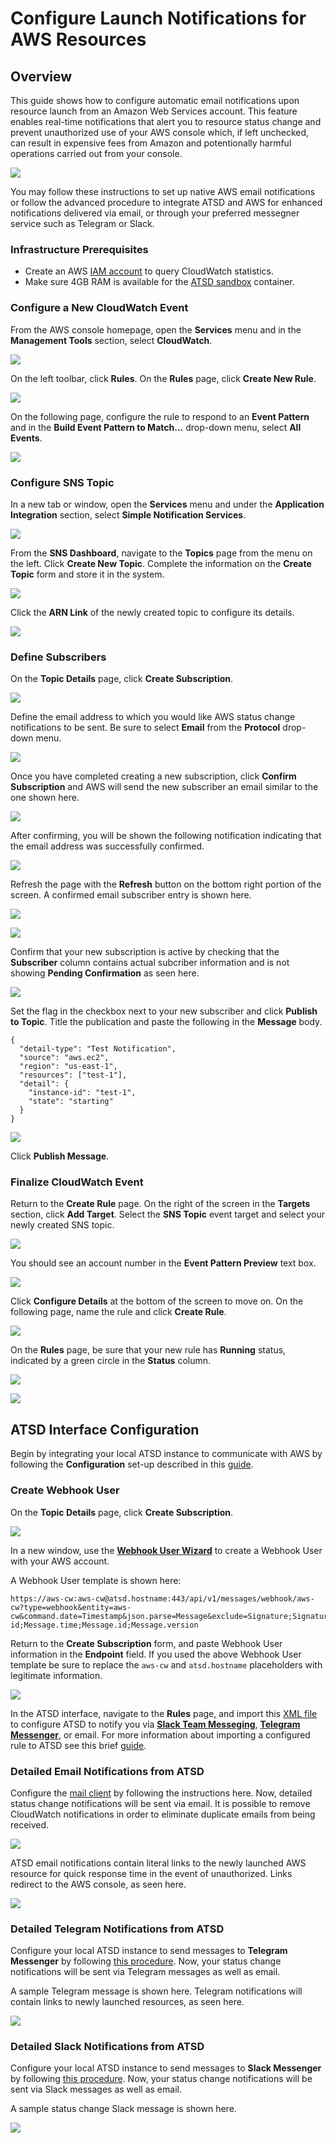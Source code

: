 # Configure Launch Notifications for AWS Resources

## Overview

This guide shows how to configure automatic email notifications upon resource launch from an Amazon Web Services account. This feature enables real-time notifications that alert you to resource status change and prevent unauthorized use of your AWS console which, if left unchecked, can result in expensive fees from Amazon and potentionally harmful operations carried out from your console.

![](images/new-flow.png)

You may follow these instructions to set up native AWS email notifications or follow the advanced procedure to integrate ATSD and AWS for enhanced notifications delivered via email, or through your preferred messegner service such as Telegram or Slack.

### Infrastructure Prerequisites

* Create an AWS [IAM account](https://github.com/axibase/axibase-collector/blob/master/jobs/aws-iam.md) to query CloudWatch statistics.
* Make sure 4GB RAM is available for the [ATSD sandbox](https://github.com/axibase/dockers/tree/atsd-sandbox) container.

### Configure a New CloudWatch Event

From the AWS console homepage, open the **Services** menu and in the **Management Tools** section, select **CloudWatch**.

![](images/cw-menu.png)

On the left toolbar, click **Rules**. On the **Rules** page, click **Create New Rule**.

![](images/cw1.png)

On the following page, configure the rule to respond to an **Event Pattern** and in the **Build Event Pattern to Match...** drop-down menu, select **All Events**.

![](images/cw-2.png)

### Configure SNS Topic

In a new tab or window, open the **Services** menu and under the **Application Integration** section, select **Simple Notification Services**.

![](images/app-integration-sns.png)

From the **SNS Dashboard**, navigate to the **Topics** page from the menu on the left. Click **Create New Topic**. Complete the information on the **Create Topic** form and store it in the system.

![](images/sns-1.png)

Click the **ARN Link** of the newly created topic to configure its details.

![](images/sns-2.png)

### Define Subscribers

On the **Topic Details** page, click **Create Subscription**.

![](images/sns-3.png)

Define the email address to which you would like AWS status change notifications to be sent. Be sure to select **Email** from the **Protocol** drop-down menu.

![](images/email-subscription.png)

Once you have completed creating a new subscription, click **Confirm Subscription** and AWS will send the new subscriber an email similar to the one shown here. 

![](images/confirm-email.png)

After confirming, you will be shown the following notification indicating that the email address was successfully confirmed.

![](images/email-confirm.png)

Refresh the page with the **Refresh** button on the bottom right portion of the screen. A confirmed email subscriber entry is shown here.

![](images/confirmed-email.png)

![](images/sns-5.png)

Confirm that your new subscription is active by checking that the **Subscriber** column contains actual subcriber information and is not showing **Pending Confirmation** as seen here.

![](images/sns-6.png)

Set the flag in the checkbox next to your new subscriber and click **Publish to Topic**. Title the publication and paste the following in the **Message** body.

```
{
  "detail-type": "Test Notification",
  "source": "aws.ec2",
  "region": "us-east-1",
  "resources": ["test-1"],
  "detail": {
    "instance-id": "test-1",
    "state": "starting"
  }
}
```

![](images/cw-6.png)

Click **Publish Message**.

### Finalize CloudWatch Event

Return to the **Create Rule** page. On the right of the screen in the **Targets** section, click **Add Target**. Select the **SNS Topic** event target and select your newly created SNS topic.

![](images/cw-3.png)

You should see an account number in the **Event Pattern Preview** text box.

![](images/cw-4.png)

Click **Configure Details** at the bottom of the screen to move on. On the following page, name the rule and click **Create Rule**.

![](images/cw-5.png)

On the **Rules** page, be sure that your new rule has **Running** status, indicated by a green circle in the **Status** column.

![](images/cw-7.png)

![](images/cw-8.png)

## ATSD Interface Configuration

Begin by integrating your local ATSD instance to communicate with AWS by following the **Configuration** set-up described in this [guide](/../../tree/master/how-to/aws/route53-health-checks/README.md#configuration).

### Create Webhook User

On the **Topic Details** page, click **Create Subscription**.

![](images/sns-3.png)

In a new window, use the [**Webhook User Wizard**](https://github.com/axibase/atsd/blob/master/api/data/messages/webhook.md#webhook-user-wizard) to create a Webhook User with your AWS account.

A Webhook User template is shown here:

```
https://aws-cw:aws-cw@atsd.hostname:443/api/v1/messages/webhook/aws-cw?type=webhook&entity=aws-cw&command.date=Timestamp&json.parse=Message&exclude=Signature;SignatureVersion;SigningCertURL;SignatureVersion;UnsubscribeURL;MessageId;Message.detail.instance-id;Message.time;Message.id;Message.version
```

Return to the **Create Subscription** form, and paste Webhook User information in the **Endpoint** field. If you used the above Webhook User template be sure to replace the `aws-cw` and `atsd.hostname` placeholders with legitimate information.

![](images/sns-4.png)

In the ATSD interface, navigate to the **Rules** page, and import this [XML file](resources/rule_aws-cloudwatch-events.xml) to configure ATSD to notify you via [**Slack Team Messeging**](https://slack.com/), [**Telegram Messenger**](https://telegram.org/), or email. For more information about importing a configured rule to ATSD see this brief [guide](/../../blob/master/how-to/shared/import-rule.md).

### Detailed Email Notifications from ATSD

Configure the [mail client](https://github.com/axibase/atsd/blob/master/administration/setting-up-email-client.md) by following the instructions here. Now, detailed status change notifications will be sent via email. It is possible to remove CloudWatch notifications in order to eliminate duplicate emails from being received.

![](images/atsd-event-alert.png)

ATSD email notifications contain literal links to the newly launched AWS resource for quick response time in the event of unauthorized. Links redirect to the AWS console, as seen here.

![](images/atsd-advanced-alert.png)

### Detailed Telegram Notifications from ATSD 

Configure your local ATSD instance to send messages to **Telegram Messenger** by following [this procedure](https://github.com/axibase/atsd/blob/master/rule-engine/notifications/telegram.md). Now, your status change notifications will be sent via Telegram messages as well as email.

A sample Telegram message is shown here. Telegram notifications will contain links to newly launched resources, as seen here.

![](images/telegram-alerts.png)

### Detailed Slack Notifications from ATSD

Configure your local ATSD instance to send messages to **Slack Messenger** by following [this procedure](https://github.com/axibase/atsd/blob/master/rule-engine/notifications/slack.md). Now, your status change notifications will be sent via Slack messages as well as email.

A sample status change Slack message is shown here. 

![](images/slack-notification.png)
